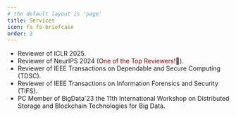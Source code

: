 ```yaml
---
# the default layout is 'page'
title: Services
icon: fa fa-briefcase
order: 2
---
```


<!-- ## Conference Services -->

- Reviewer of ICLR 2025.
- Reviewer of NeurIPS 2024 (<font color=Maroon>One of the Top Reviewers!</font>🎉).
- Reviewer of IEEE Transactions on Dependable and Secure Computing (TDSC).
- Reviewer of IEEE Transactions on Information Forensics and Security (TIFS).
- PC Member of BigData'23 the 11th International Workshop on Distributed Storage and Blockchain Technologies for Big Data.
